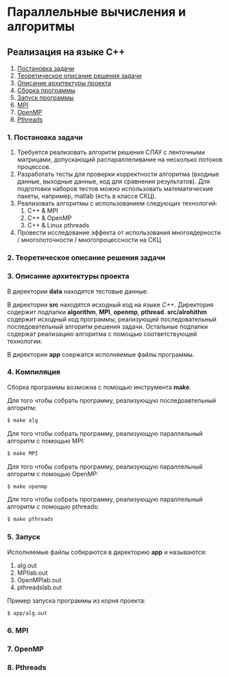 # Параллельные вычисления и алгоритмы
## Реализация на языке C++

1. [ Постановка задачи ](#task)
2. [ Теоретическое описание решения задачи ](#theory)
3. [ Описание архитектуры проекта ](#arch)
4. [ Сборка программы ](#compile)
5. [ Запуск программы ](#run)
6. [ MPI ](#MPI)
7. [ OpenMP ](#OpenMP)
8. [ Pthreads ](#pthreads)

<a name="task"></a>
### 1. Постановка задачи

1. Требуется реализовать алгоритм решения СЛАУ с ленточными матрицами, допускающий распараллеливание на несколько потоков процессов.
2. Разработать тесты для проверки корректности алгоритма (входные данные, выходные данные, код для сравнения результатов). Для подготовки наборов тестов можно использовать математические пакеты, например, matlab (есть в классе СКЦ).
3. Реализовать алгоритмы с использованием следующих технологий:
    1. С++ & MPI
    2. С++ & OpenMP
    3. C++ & Linux pthreads
4. Провести исследование эффекта от использования многоядерности / многопоточности / многопроцессности на СКЦ

<a name="theory"></a>
### 2. Теоретическое описание решения задачи

<a name="arch"></a>
### 3. Описание архитектуры проекта

В директории **data** находятся тестовые данные.

В директории **src** находятся исходный код на языке *C++*. Директория содержит подпапки **algorithm**, **MPI**, **openmp**, **pthread**. **src/alrohithm** содержит исходный код программы, реализующей последовательный последовательный алгоритм решения задачи. Остальные подпапки содержат реализацию алгоритма с помощью соответствующей технологии.

В директории **app** соержатся исполняемые файлы программы.

<a name="compile"></a>
### 4. Компиляция

Сборка программы возможна с помощью инструмента **make**.

Для того чтобы собрать программу, реализующую последоавтельный алгоритм:
```bash
$ make alg
```

Для того чтобы собрать программу, реализующую параллельный алгоритм с помощью MPI:
```bash
$ make MPI
```

Для того чтобы собрать программу, реализующую параллельный алгоритм с помощью OpenMP:
```bash
$ make openmp
```

Для того чтобы собрать программу, реализующую параллельный алгоритм с помощью pthreads:
```bash
$ make pthreads
```

<a name="run"></a>
### 5. Запуск

Исполняемые файлы собираются в директорию **app** и называются:
1. alg.out
2. MPIlab.out
3. OpenMPlab.out
4. pthreadslab.out

Пример запуска программы из корня проекта:
```bash
$ app/alg.out
```

<a name="MPI"></a>
### 6. MPI

<a name="OpenMP"></a>
### 7. OpenMP

<a name="pthreads"></a>
### 8. Pthreads